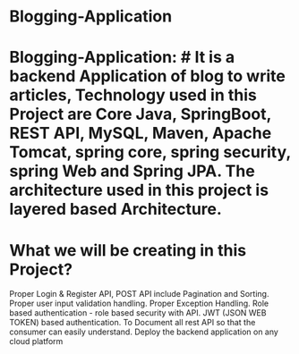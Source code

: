 # Blogging-Application
# Blogging-Application: # It is a backend Application of blog to write articles, Technology used in this Project are Core Java, SpringBoot, REST API, MySQL, Maven, Apache Tomcat, spring core, spring security, spring Web and Spring JPA. The architecture used in this project is layered based Architecture.


# What we will be creating in this Project?
 Proper Login & Register API, POST API include Pagination and Sorting. Proper user input validation handling. Proper Exception Handling. Role based authentication - role based security with API.  JWT (JSON WEB TOKEN) based authentication. To Document all rest API so that the consumer can easily understand. Deploy the backend application on any cloud platform
